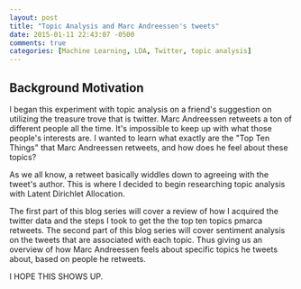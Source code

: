 ```yaml
---
layout: post
title: "Topic Analysis and Marc Andreessen's tweets"
date: 2015-01-11 22:43:07 -0500
comments: true
categories: [Machine Learning, LDA, Twitter, topic analysis]
---
```


Background Motivation
---------------------


I began this experiment with topic analysis on a friend's suggestion on utilizing the treasure trove that is twitter.
Marc Andreessen retweets a ton of different people all the time.  It's impossible to keep up with what those people's interests are.
I wanted to learn what exactly are the "Top Ten Things" that Marc Andreessen retweets, and how does he feel about these topics?
<!-- more -->

As we all know, a retweet basically widdles down to agreeing with the tweet's author.  This is where I decided to begin
researching topic analysis with Latent Dirichlet Allocation.

The first part of this blog series will cover a review of how I acquired the twitter data and the steps I took to get the the top
ten topics pmarca retweets.  The second part of this blog series will cover sentiment analysis on the tweets that are associated
with each topic.  Thus giving us an overview of how Marc Andreessen feels about specific topics he tweets about, based on people he 
retweets.

I HOPE THIS SHOWS UP.
